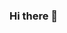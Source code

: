 ### Hi there 👋

<!--
**govindak-umd/govindak-umd** is a ✨ _special_ ✨ repository because its `README.md` (this file) appears on your GitHub profile.

Here are some ideas to get you started:

- 🔭 I’m currently working as a Robotics Engineer at Easton Robotics.
- 🌱 I’m currently studying for my Masters in Robotics from the University of Maryland.
- 📫 How to reach me: You can reach me on any of the links you see above
- 😄 Pronouns: He/Him
- ⚡ Fun fact: I love cars and pizza, in no particular order.
-->

